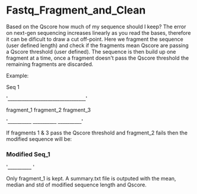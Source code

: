 # Fastq_Fragment_and_Clean
Based on the Qscore how much of my sequence should I keep? The error on next-gen sequencing increases linearly as you read the bases,
therefore it can be dificult to draw a cut off-point. Here we fragment the sequence (user defined length) and check if the fragments mean Qscore
are passing a Qscore threshold (user defined). The sequence is then build up one fragment at a time, once a fragment doesn't pass
the Qscore threshold the remaining fragments are discarded. 

Example:

Seq 1

'_________________________________'



fragment_1 fragment_2 fragment_3

'__________ __________ __________'


If fragments 1 & 3 pass the Qscore threshold and fragment_2 fails then the modified sequence will be:


### Modified Seq_1

'__________ '

Only fragment_1 is kept. A summary.txt file is outputed with the mean, median and std of modified sequence length and Qscore.

